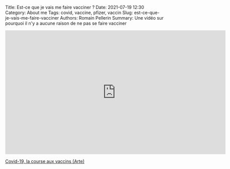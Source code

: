 Title: Est-ce que je vais me faire vacciner ?
Date: 2021-07-19 12:30
Category: About me
Tags: covid, vaccine, pfizer, vaccin
Slug: est-ce-que-je-vais-me-faire-vacciner
Authors: Romain Pellerin
Summary: Une vidéo sur pourquoi il n'y a aucune raison de ne pas se faire vacciner

<iframe width="700" height="394" src="https://www.youtube-nocookie.com/embed/GBzJ77y8Bho" frameborder="0" allow="accelerometer; autoplay; encrypted-media; gyroscope; picture-in-picture" allowfullscreen></iframe>

[Covid-19, la course aux vaccins (Arte)](https://www.arte.tv/fr/videos/104055-000-A/covid-19-la-course-aux-vaccins/)
